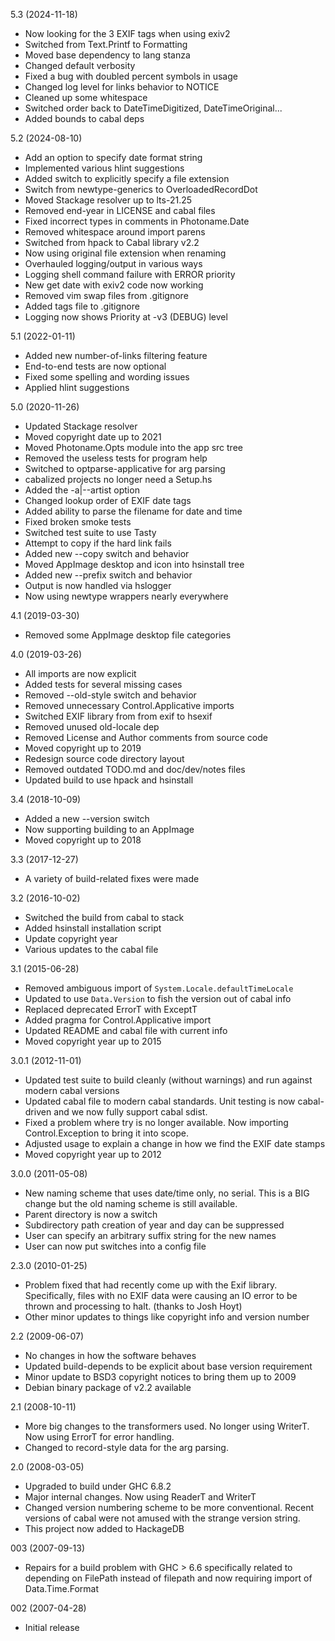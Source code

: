 5.3 (2024-11-18)

  * Now looking for the 3 EXIF tags when using exiv2
  * Switched from Text.Printf to Formatting
  * Moved base dependency to lang stanza
  * Changed default verbosity
  * Fixed a bug with doubled percent symbols in usage
  * Changed log level for links behavior to NOTICE
  * Cleaned up some whitespace
  * Switched order back to DateTimeDigitized, DateTimeOriginal...
  * Added bounds to cabal deps


5.2 (2024-08-10)

  * Add an option to specify date format string
  * Implemented various hlint suggestions
  * Added switch to explicitly specify a file extension
  * Switch from newtype-generics to OverloadedRecordDot
  * Moved Stackage resolver up to lts-21.25
  * Removed end-year in LICENSE and cabal files
  * Fixed incorrect types in comments in Photoname.Date
  * Removed whitespace around import parens
  * Switched from hpack to Cabal library v2.2
  * Now using original file extension when renaming
  * Overhauled logging/output in various ways
  * Logging shell command failure with ERROR priority
  * New get date with exiv2 code now working
  * Removed vim swap files from .gitignore
  * Added tags file to .gitignore
  * Logging now shows Priority at -v3 (DEBUG) level


5.1 (2022-01-11)

  * Added new number-of-links filtering feature
  * End-to-end tests are now optional
  * Fixed some spelling and wording issues
  * Applied hlint suggestions


5.0 (2020-11-26)

  * Updated Stackage resolver
  * Moved copyright date up to 2021
  * Moved Photoname.Opts module into the app src tree
  * Removed the useless tests for program help
  * Switched to optparse-applicative for arg parsing
  * cabalized projects no longer need a Setup.hs
  * Added the -a|--artist option
  * Changed lookup order of EXIF date tags
  * Added ability to parse the filename for date and time
  * Fixed broken smoke tests
  * Switched test suite to use Tasty
  * Attempt to copy if the hard link fails
  * Added new --copy switch and behavior
  * Moved AppImage desktop and icon into hsinstall tree
  * Added new --prefix switch and behavior
  * Output is now handled via hslogger
  * Now using newtype wrappers nearly everywhere


4.1 (2019-03-30)

  * Removed some AppImage desktop file categories


4.0 (2019-03-26)

  * All imports are now explicit
  * Added tests for several missing cases
  * Removed --old-style switch and behavior
  * Removed unnecessary Control.Applicative imports
  * Switched EXIF library from from exif to hsexif
  * Removed unused old-locale dep
  * Removed License and Author comments from source code
  * Moved copyright up to 2019
  * Redesign source code directory layout
  * Removed outdated TODO.md and doc/dev/notes files
  * Updated build to use hpack and hsinstall


3.4 (2018-10-09)

  * Added a new --version switch
  * Now supporting building to an AppImage
  * Moved copyright up to 2018


3.3 (2017-12-27)

  * A variety of build-related fixes were made


3.2 (2016-10-02)

  * Switched the build from cabal to stack
  * Added hsinstall installation script
  * Update copyright year
  * Various updates to the cabal file


3.1 (2015-06-28)

  * Removed ambiguous import of `System.Locale.defaultTimeLocale`
  * Updated to use `Data.Version` to fish the version out of cabal info
  * Replaced deprecated ErrorT with ExceptT
  * Added pragma for Control.Applicative import
  * Updated README and cabal file with current info
  * Moved copyright year up to 2015


3.0.1 (2012-11-01)

  * Updated test suite to build cleanly (without warnings) and
    run against modern cabal versions
  * Updated cabal file to modern cabal standards. Unit testing is
    now cabal-driven and we now fully support cabal sdist.
  * Fixed a problem where try is no longer available. Now importing
    Control.Exception to bring it into scope.
  * Adjusted usage to explain a change in how we find the EXIF
    date stamps
  * Moved copyright year up to 2012


3.0.0 (2011-05-08)

  * New naming scheme that uses date/time only, no serial. This
    is a BIG change but the old naming scheme is still available.
  * Parent directory is now a switch
  * Subdirectory path creation of year and day can be suppressed
  * User can specify an arbitrary suffix string for the new names
  * User can now put switches into a config file


2.3.0 (2010-01-25)

  * Problem fixed that had recently come up with the Exif
    library. Specifically, files with no EXIF data were causing
    an IO error to be thrown and processing to halt. (thanks to
    Josh Hoyt)
  * Other minor updates to things like copyright info and version
    number


2.2 (2009-06-07)

  * No changes in how the software behaves
  * Updated build-depends to be explicit about base version
    requirement
  * Minor update to BSD3 copyright notices to bring them up to 2009
  * Debian binary package of v2.2 available


2.1 (2008-10-11)

  * More big changes to the transformers used. No longer using
    WriterT. Now using ErrorT for error handling.
  * Changed to record-style data for the arg parsing.


2.0 (2008-03-05)

  * Upgraded to build under GHC 6.8.2
  * Major internal changes. Now using ReaderT and WriterT
  * Changed version numbering scheme to be more conventional. Recent
    versions of cabal were not amused with the strange version
    string.
  * This project now added to HackageDB


003 (2007-09-13)

  * Repairs for a build problem with GHC > 6.6 specifically related
    to depending on FilePath instead of filepath and now requiring
    import of Data.Time.Format


002 (2007-04-28)

  * Initial release
